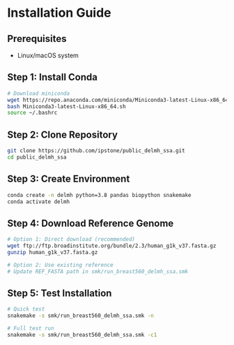 # Installation Guide

## Prerequisites

- Linux/macOS system

## Step 1: Install Conda

```bash
# Download miniconda
wget https://repo.anaconda.com/miniconda/Miniconda3-latest-Linux-x86_64.sh
bash Miniconda3-latest-Linux-x86_64.sh
source ~/.bashrc
```

## Step 2: Clone Repository

```bash
git clone https://github.com/ipstone/public_delmh_ssa.git
cd public_delmh_ssa
```

## Step 3: Create Environment

```bash
conda create -n delmh python=3.8 pandas biopython snakemake
conda activate delmh
```

## Step 4: Download Reference Genome

```bash
# Option 1: Direct download (recommended)
wget ftp://ftp.broadinstitute.org/bundle/2.3/human_g1k_v37.fasta.gz
gunzip human_g1k_v37.fasta.gz

# Option 2: Use existing reference
# Update REF_FASTA path in smk/run_breast560_delmh_ssa.smk
```

## Step 5: Test Installation

```bash
# Quick test
snakemake -s smk/run_breast560_delmh_ssa.smk -n

# Full test run
snakemake -s smk/run_breast560_delmh_ssa.smk -c1
```
